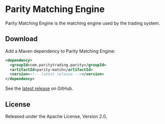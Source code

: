 # Parity Matching Engine

Parity Matching Engine is the matching engine used by the trading system.

## Download

Add a Maven dependency to Parity Matching Engine:

```xml
<dependency>
  <groupId>com.paritytrading.parity</groupId>
  <artifactId>parity-match</artifactId>
  <version><!-- latest release --></version>
</dependency>
```

See the [latest release][] on GitHub.

  [latest release]: https://github.com/paritytrading/parity/releases/latest

## License

Released under the Apache License, Version 2.0.

